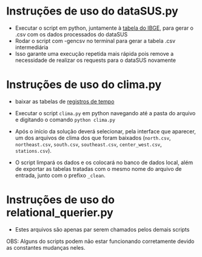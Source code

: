 # Instruções de uso do dataSUS.py

* Executar o script em python, juntamente à [tabela do IBGE](http://www.students.ic.unicamp.br/~ra234720/MC536/data/external/IBGE_Municipios.csv), para gerar o .csv com os dados processados do dataSUS
* Rodar o script com -gencsv no terminal para gerar a tabela .csv intermediária
* Isso garante uma execução repetida mais rápida pois remove a necessidade de realizar os requests para o dataSUS novamente

# Instruções de uso do clima.py

* baixar as tabelas de [registros de tempo](https://www.kaggle.com/PROPPG-PPG/hourly-weather-surface-brazil-southeast-region)

* Executar o script `clima.py` em python navegando até a pasta do arquivo e digitando o comando `python clima.py`
* Após o início da solução deverá selecionar, pela interface que aparecer, um dos arquivos de clima dos que foram baixados (`north.csv`, `northeast.csv`, `south.csv`, `southeast.csv`, `center_west.csv`, `stations.csv`).
* O script limpará os dados e os colocará no banco de dados local, além de exportar as tabelas tratadas com o mesmo nome do arquivo de entrada, junto com o prefixo `_clean`.


# Instruções de uso do relational_querier.py

* Estes arquivos são apenas par serem chamados pelos demais scripts


OBS: Alguns do scripts podem não estar funcionando corretamente devido as constantes mudanças neles.
